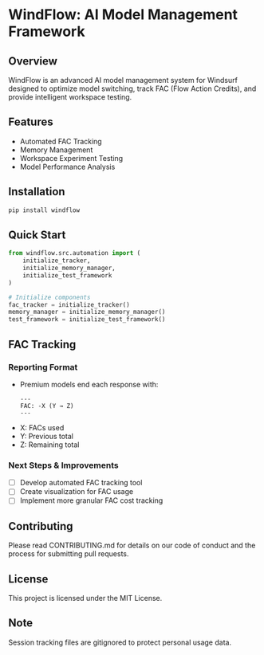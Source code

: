 # WindFlow: AI Model Management Framework

## Overview
WindFlow is an advanced AI model management system for Windsurf designed to optimize model switching, track FAC (Flow Action Credits), and provide intelligent workspace testing.

## Features
- Automated FAC Tracking
- Memory Management
- Workspace Experiment Testing
- Model Performance Analysis

## Installation
```bash
pip install windflow
```

## Quick Start
```python
from windflow.src.automation import (
    initialize_tracker, 
    initialize_memory_manager, 
    initialize_test_framework
)

# Initialize components
fac_tracker = initialize_tracker()
memory_manager = initialize_memory_manager()
test_framework = initialize_test_framework()
```

## FAC Tracking

### Reporting Format
- Premium models end each response with:
  ```
  ---
  FAC: -X (Y → Z)
  ---
  ```
- X: FACs used
- Y: Previous total
- Z: Remaining total

### Next Steps & Improvements
- [ ] Develop automated FAC tracking tool
- [ ] Create visualization for FAC usage
- [ ] Implement more granular FAC cost tracking

## Contributing
Please read CONTRIBUTING.md for details on our code of conduct and the process for submitting pull requests.

## License
This project is licensed under the MIT License.

## Note
Session tracking files are gitignored to protect personal usage data.
